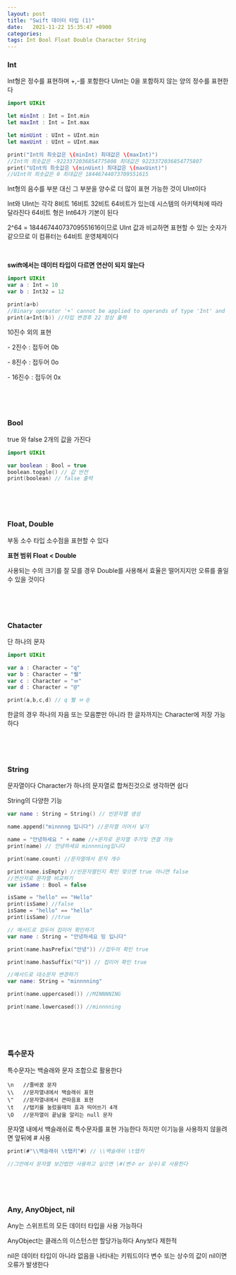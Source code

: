 ```yaml
---
layout: post
title: "Swift 데이터 타입 (1)"
date:   2021-11-22 15:35:47 +0900
categories:
tags: Int Bool Float Double Character String
---
```


### **Int**

Int형은 정수를 표현하며 +,-를 포함한다 UInt는 0을 포함하지 않는 양의 정수를 표현한다

``` swift
import UIKit

let minInt : Int = Int.min
let maxInt : Int = Int.max

let minUint : UInt = UInt.min
let maxUint : UInt = UInt.max

print("Int의 최솟값은 \(minInt) 최대값은 \(maxInt)")
//Int의 최솟값은 -9223372036854775808 최대값은 9223372036854775807
print("UInt의 최솟값은 \(minUint) 최대값은 \(maxUint)")
//UInt의 최솟값은 0 최대값은 18446744073709551615

```

Int형의 음수를 부분 대신 그 부분을 양수로 더 많이 표현 가능한 것이 UInt이다

Int와 UInt는 각각 8비트 16비트 32비트 64비트가 있는데 시스템의 아키텍처에 따라 달라진다 64비트 형은 Int64가 기본이 된다

2^64 =  18446744073709551616이므로 UInt 값과 비교하면 표현할 수 있는 숫자가 같으므로  이 컴퓨터는 64비트 운영체제이다

&nbsp;

**swift에서는 데이터 타입이 다르면 연산이 되지 않는다**

```swift
import UIKit
var a : Int = 10
var b : Int32 = 12

print(a+b)
//Binary operator '+' cannot be applied to operands of type 'Int' and 'Int32' 오류 출력
print(a+Int(b)) //타입 변경후 22 정상 출력

```

10진수 외의 표현

\- 2진수 : 접두어 0b

\- 8진수 : 접두어 0o

\- 16진수 : 접두어 0x

&nbsp;

&nbsp;

### **Bool**

true 와 false 2개의 값을 가진다

```swift
import UIKit

var boolean : Bool = true
boolean.toggle() // 값 반전
print(boolean) // false 출력
```

&nbsp;

&nbsp;

### **Float,** **Double**

부동 소수 타입 소수점을 표현할 수 있다

**표현 범위 Float  < Double**

 사용되는 수의 크기를 잘 모를 경우 Double를 사용해서 효율은 떨어지지만 오류를 줄일 수 있을 것이다

&nbsp;

&nbsp;

### **Chatacter**

단 하나의 문자 

```swift
import UIKit

var a : Character = "q"
var b : Character = "뷀"
var c : Character = "ㅂ"
var d : Character = "@"

print(a,b,c,d) // q 뷀 ㅂ @
```

 한글의 경우 하나의 자음 또는 모음뿐만 아니라 한 글자까지는 Character에 저장 가능하다

&nbsp;

&nbsp;

### **String**

문자열이다 Character가 하나의 문자열로 합쳐진것으로 생각하면 쉽다



String의 다양한 기능

```swift
var name : String = String() // 빈문자열 생성

name.append("minnnng 입니다") //문자열 이어서 넣기

name = "안녕하세요 " + name //+문자로 문자열 추가및 연결 가능
print(name) // 안녕하세요 minnnning입니다

print(name.count) //문자열에서 문자 개수

print(name.isEmpty) //빈문자열인지 확인 맞으면 true 아니면 false
//연산자로 문자열 비교하기
var isSame : Bool = false

isSame = "hello" == "Hello"
print(isSame) //false
isSame = "hello" == "hello"
print(isSame) //true

// 메서드로 접두어 접미어 확인하기
var name : String = "안녕하세요 밍 입니다"

print(name.hasPrefix("안녕")) //접두어 확인 true

print(name.hasSuffix("다")) // 접미어 확인 true

//메서드로 대소문자 변경하기
var name: String = "minnnning"

print(name.uppercased()) //MINNNNING

print(name.lowercased()) //minnnning

```

&nbsp;

&nbsp;

### **특수문자** 

특수문자는 백슬래와 문자 조합으로 활용한다

```
\n   //줄바꿈 문자
\\   //문자열내에서 백슬래쉬 표현
\"   //문자열내에서 큰따음표 표현
\t   //탭키를 눌렀을때의 효과 띄어쓰기 4개
\O   //문자열이 끝남을 알리는 null 문자
```

문자열 내에서 백슬래쉬로 특수문자를 표현 가능한다 하지만 이기능을 사용하지 않을려면 앞뒤에 # 사용

```swift
print(#"\\백슬래쉬 \t탭키"#) // \\백슬래쉬 \t탭키

//그안에서 문자열 보간법만 사용하고 싶으면 \#(변수 or 상수)로 사용한다 
```

&nbsp;

&nbsp;

### **Any, AnyObject, nil**

Any는 스위프트의 모든 데이터 타입을 사용 가능하다 

AnyObject는 클래스의 이스턴스만 할당가능하다 Any보다 제한적

nil은 데이터 타입이 아니라 없음을 나타내는 키워드이다 변수 또는 상수의 값이 nil이면 오류가 발생한다